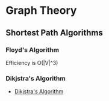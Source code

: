 # Graph Theory

## Shortest Path Algorithms
### Floyd's Algorithm
Efficiency is O(|V|^3)

### Dikjstra's Algorithm
* [Dikjstra's Algorithm](https://www.youtube.com/watch?v=WN3Rb9wVYDY)
